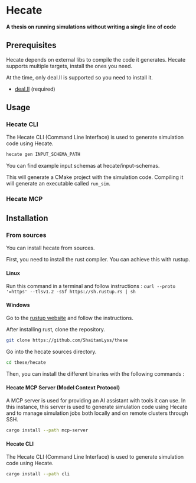 # Hecate
**A thesis on running simulations without writing a single line of code**


## Prerequisites
Hecate depends on external libs to compile the code it generates.
Hecate supports multiple targets, install the ones you need.

At the time, only deal.II is supported so you need to install it.

- [deal.II](https://www.dealii.org/) (required)

## Usage
### Hecate CLI
The Hecate CLI (Command Line Interface) is used to generate simulation code using Hecate.

```bash
hecate gen INPUT_SCHEMA_PATH
```

You can find example input schemas at hecate/input-schemas.

This will generate a CMake project with the simulation code.
Compiling it will generate an executable called `run_sim`.

### Hecate MCP

## Installation 
### From sources
You can install hecate from sources.

First, you need to install the rust compiler. You can achieve this with rustup.

#### Linux
Run this command in a terminal and follow instructions :
`curl --proto '=https' --tlsv1.2 -sSf https://sh.rustup.rs | sh`

#### Windows
Go to the [rustup website](https://rustup.rs/) and follow the instructions.

After installing rust, clone the repository.
```bash
git clone https://github.com/ShaitanLyss/these
```

Go into the hecate sources directory.
```bash
cd these/hecate
```

Then, you can install the different binaries with the following commands :

#### Hecate MCP Server (Model Context Protocol)
A MCP server is used for providing an AI assistant with tools it can use. In this instance, this server
is used to generate simulation code using Hecate and to manage simulation jobs both locally and on remote clusters through SSH.

```bash
cargo install --path mcp-server
```

#### Hecate CLI
The Hecate CLI (Command Line Interface) is used to generate simulation code using Hecate.
```bash
cargo install --path cli
```

